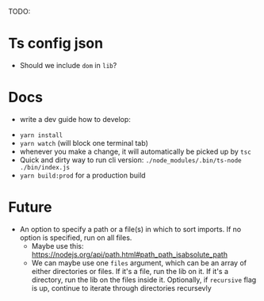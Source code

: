 TODO:

# Ts config json

- Should we include `dom` in `lib`?

# Docs

- write a dev guide how to develop:

* `yarn install`
* `yarn watch` (will block one terminal tab)
* whenever you make a change, it will automatically be picked up by `tsc`
* Quick and dirty way to run cli version: `./node_modules/.bin/ts-node ./bin/index.js`
* `yarn build:prod` for a production build

# Future

- An option to specify a path or a file(s) in which to sort imports. If no option is specified, run on all files.
  - Maybe use this: https://nodejs.org/api/path.html#path_path_isabsolute_path
  - We can maybe use one `files` argument, which can be an array of either directories or files. If it's a file, run the lib on it. If it's a directory, run the lib on the files inside it. Optionally, if `recursive` flag is up, continue to iterate through directories recursevly
